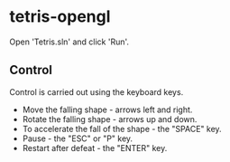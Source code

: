# tetris-opengl

Open 'Tetris.sln' and click 'Run'.

## Control

Control is carried out using the keyboard keys.

- Move the falling shape - arrows left and right.
- Rotate the falling shape - arrows up and down.
- To accelerate the fall of the shape - the "SPACE" key.
- Pause - the "ESC" or "P" key.
- Restart after defeat - the "ENTER" key.
